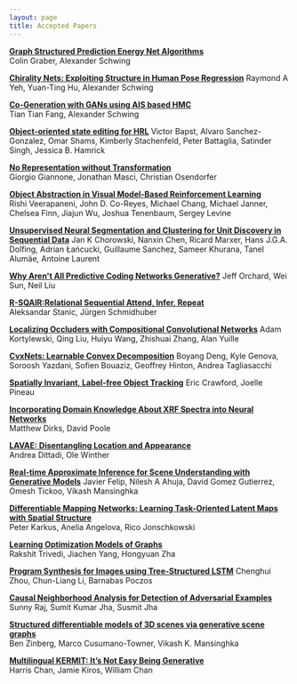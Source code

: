 ```yaml
---
layout: page
title: Accepted Papers
---
```


<a href="/img/PGR001.pdf" class="image fit"><b>Graph Structured Prediction Energy Net Algorithms</b></a>  
Colin Graber, Alexander Schwing

<a href="/img/PGR004.pdf" class="image fit"><b>Chirality Nets: Exploiting Structure in Human Pose Regression</b></a>
Raymond A Yeh, Yuan-Ting Hu, Alexander Schwing

<a href="/img/PGR005.pdf" class="image fit"><b>Co-Generation with GANs using AIS based HMC</b></a>  
Tian Tian Fang, Alexander Schwing

<a href="/img/PGR006.pdf" class="image fit"><b>Object-oriented state editing for HRL</b></a>
Victor Bapst, Alvaro Sanchez-Gonzalez, Omar Shams, Kimberly Stachenfeld, Peter Battaglia, Satinder Singh, Jessica B. Hamrick

<a href="/img/PGR007.pdf" class="image fit"><b>No Representation without Transformation</b></a>  
Giorgio Giannone, Jonathan Masci, Christian Osendorfer

<a href="/img/PGR008.pdf" class="image fit"><b>Object Abstraction in Visual Model-Based
Reinforcement Learning</b></a>  
Rishi Veerapaneni, John D. Co-Reyes, Michael Chang, Michael Janner, Chelsea Finn, Jiajun Wu, Joshua Tenenbaum, Sergey Levine

<a href="/img/PGR009.pdf" class="image fit"><b>Unsupervised Neural Segmentation and Clustering for Unit Discovery in Sequential Data</b></a>
Jan K Chorowski, Nanxin Chen, Ricard Marxer, Hans J.G.A. Dolfing, Adrian Łańcucki, Guillaume Sanchez, Sameer Khurana, Tanel Alumäe, Antoine Laurent

<a href="/img/PGR010.pdf" class="image fit"><b>Why Aren't All Predictive Coding Networks Generative?</b></a>
Jeff Orchard, Wei Sun, Neil Liu

<a href="/img/PGR011.pdf" class="image fit"><b>R-SQAIR:Relational Sequential Attend, Infer, Repeat</b></a>  
Aleksandar Stanic, Jürgen Schmidhuber

<a href="/img/PGR014.pdf" class="image fit"><b>Localizing Occluders with Compositional Convolutional Networks</b></a>
Adam Kortylewski, Qing Liu, Huiyu Wang, Zhishuai Zhang, Alan Yuille

<a href="/img/PGR015.pdf" class="image fit"><b>CvxNets: Learnable Convex Decomposition</b></a>
Boyang Deng, Kyle Genova, Soroosh Yazdani, Sofien Bouaziz, Geoffrey Hinton, Andrea Tagliasacchi

<a href="/img/PGR016.pdf" class="image fit"><b>Spatially Invariant, Label-free Object Tracking</b></a>
Eric Crawford, Joelle Pineau

<a href="/img/PGR017.pdf" class="image fit"><b>Incorporating Domain Knowledge About XRF
Spectra into Neural Networks</b></a>  
Matthew Dirks, David Poole

<a href="/img/PGR018.pdf" class="image fit"><b>LAVAE: Disentangling Location and Appearance</b></a>  
Andrea Dittadi, Ole Winther

<a href="/img/PGR019.pdf" class="image fit"><b>Real-time Approximate Inference for Scene Understanding with Generative Models</b></a>
Javier Felip, Nilesh A Ahuja, David Gomez Gutierrez, Omesh Tickoo, Vikash Mansinghka

<a href="/img/PGR020.pdf" class="image fit"><b>Differentiable Mapping Networks: Learning
Task-Oriented Latent Maps with Spatial Structure</b></a>  
Peter Karkus, Anelia Angelova, Rico Jonschkowski

<a href="/img/PGR022.pdf" class="image fit"><b>Learning Optimization Models of Graphs</b></a>  
Rakshit Trivedi, Jiachen Yang, Hongyuan Zha

<a href="/img/PGR023.pdf" class="image fit"><b>Program Synthesis for Images using Tree-Structured LSTM</b></a>
Chenghui Zhou, Chun-Liang Li, Barnabas Poczos

<a href="/img/PGR024.pdf" class="image fit"><b>Causal Neighborhood Analysis for Detection of Adversarial Examples</b></a>
Sunny Raj, Sumit Kumar Jha, Susmit Jha

<a href="/img/PGR025.pdf" class="image fit"><b>Structured differentiable models of 3D scenes via
generative scene graphs</b></a>  
Ben Zinberg, Marco Cusumano-Towner, Vikash K. Mansinghka

<a href="/img/PGR027.pdf" class="image fit"><b>Multilingual KERMIT:
It’s Not Easy Being Generative</b></a>  
Harris Chan, Jamie Kiros, William Chan


